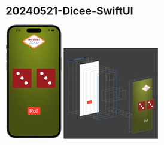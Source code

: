 # 20240521-Dicee-SwiftUI

<img src="https://github.com/luoguofeng0401/20240521-Dicee-SwiftUI/blob/main/Demo.png?raw=true" alt="我的圖片" width="30%" height="30%">
<img src="https://github.com/luoguofeng0401/20240521-Dicee-SwiftUI/blob/main/Debug View Hierarchy.png?raw=true" alt="我的圖片" width="50%" height="50%">
